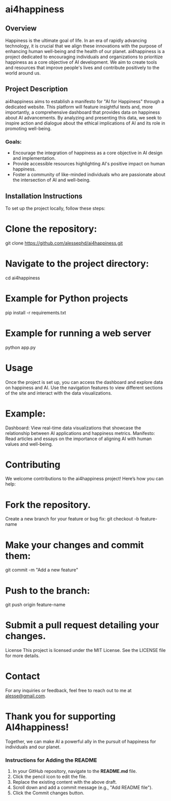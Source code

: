 # ai4happiness

## Overview
Happiness is the ultimate goal of life. In an era of rapidly advancing technology, it is crucial that we align these innovations with the purpose of enhancing human well-being and the health of our planet. ai4happiness is a project dedicated to encouraging individuals and organizations to prioritize happiness as a core objective of AI development. We aim to create tools and resources that improve people's lives and contribute positively to the world around us.

## Project Description
ai4happiness aims to establish a manifesto for "AI for Happiness" through a dedicated website. This platform will feature insightful texts and, more importantly, a comprehensive dashboard that provides data on happiness about AI advancements. By analyzing and presenting this data, we seek to inspire action and dialogue about the ethical implications of AI and its role in promoting well-being.

### Goals:
- Encourage the integration of happiness as a core objective in AI design and implementation.
- Provide accessible resources highlighting AI's positive impact on human happiness.
- Foster a community of like-minded individuals who are passionate about the intersection of AI and well-being.

## Installation Instructions
To set up the project locally, follow these steps:

# Clone the repository:
   git clone https://github.com/alessephd/ai4happiness.git

# Navigate to the project directory:
   cd ai4happiness
   
# Example for Python projects
pip install -r requirements.txt

# Example for running a web server
python app.py

# Usage
Once the project is set up, you can access the dashboard and explore data on happiness and AI. Use the navigation features to view different sections of the site and interact with the data visualizations.

# Example:
Dashboard: View real-time data visualizations that showcase the relationship between AI applications and happiness metrics.
Manifesto: Read articles and essays on the importance of aligning AI with human values and well-being.

# Contributing
We welcome contributions to the ai4happiness project! Here’s how you can help:

# Fork the repository.
Create a new branch for your feature or bug fix:
git checkout -b feature-name

# Make your changes and commit them:
git commit -m "Add a new feature"

# Push to the branch:
git push origin feature-name

# Submit a pull request detailing your changes.
License
This project is licensed under the MIT License. See the LICENSE file for more details.

# Contact
For any inquiries or feedback, feel free to reach out to me at alesse@gmail.com.

# Thank you for supporting AI4happiness!
Together, we can make AI a powerful ally in the pursuit of happiness for individuals and our planet.

### Instructions for Adding the README
1. In your GitHub repository, navigate to the **README.md** file.
2. Click the pencil icon to edit the file.
3. Replace the existing content with the above draft.
4. Scroll down and add a commit message (e.g., "Add README file").
5. Click the Commit changes button.
